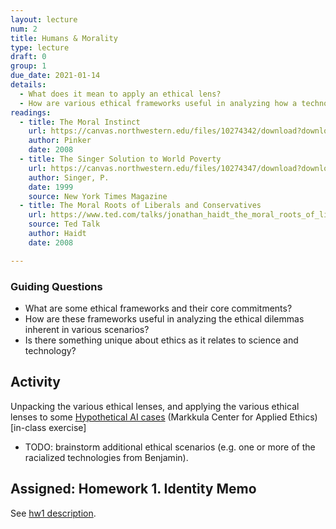 ```yaml
---
layout: lecture
num: 2
title: Humans & Morality
type: lecture
draft: 0
group: 1
due_date: 2021-01-14
details:
  - What does it mean to apply an ethical lens?
  - How are various ethical frameworks useful in analyzing how a technology can / should (not) be used in the world?
readings:
  - title: The Moral Instinct
    url: https://canvas.northwestern.edu/files/10274342/download?download_frd=1
    author: Pinker
    date: 2008
  - title: The Singer Solution to World Poverty
    url: https://canvas.northwestern.edu/files/10274347/download?download_frd=1
    author: Singer, P.
    date: 1999
    source: New York Times Magazine
  - title: The Moral Roots of Liberals and Conservatives
    url: https://www.ted.com/talks/jonathan_haidt_the_moral_roots_of_liberals_and_conservatives
    source: Ted Talk
    author: Haidt
    date: 2008

---
```


### Guiding Questions
* What are some ethical frameworks and their core commitments?
* How are these frameworks useful in analyzing the ethical dilemmas inherent in various scenarios?
* Is there something unique about ethics as it relates to science and technology?

## Activity
Unpacking the various ethical lenses, and applying the various ethical lenses to some <a href="https://www.scu.edu/ethics/focus-areas/internet-ethics/cases/" target="_blank">Hypothetical AI cases</a> (Markkula Center for Applied Ethics) [in-class exercise]
* TODO: brainstorm additional ethical scenarios (e.g. one or more of the racialized technologies from Benjamin).

## Assigned: Homework 1. Identity Memo
See [hw1 description](../assignments/hw1).
